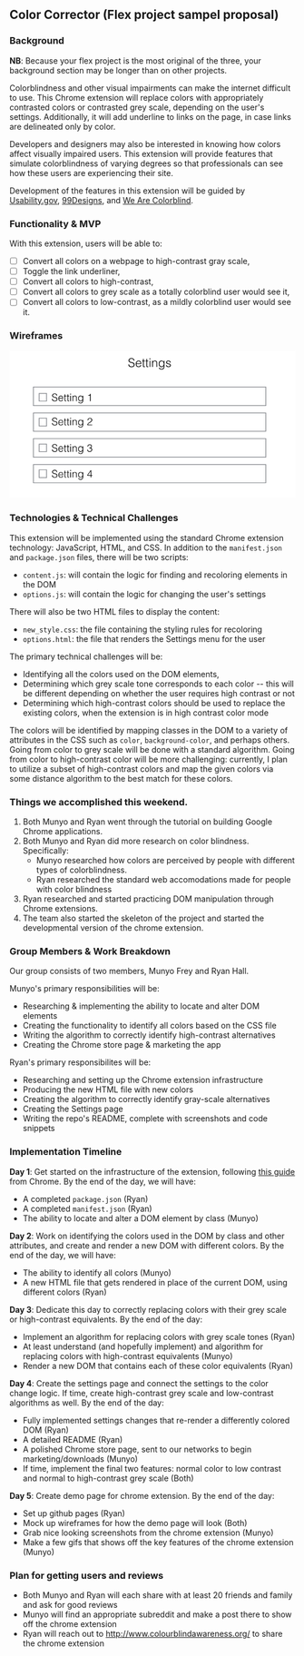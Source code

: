 ## Color Corrector (Flex project sampel proposal)

### Background

**NB**: Because your flex project is the most original of the three, your background section may be longer than on other projects.

Colorblindness and other visual impairments can make the internet difficult to use.  This Chrome extension will replace colors with appropriately contrasted colors or contrasted grey scale, depending on the user's settings.  Additionally, it will add underline to links on the page, in case links are delineated only by color.

Developers and designers may also be interested in knowing how colors affect visually impaired users. This extension will provide features that simulate colorblindness of varying degrees so that professionals can see how these users are experiencing their site.

Development of the features in this extension will be guided by [Usability.gov](https://www.usability.gov/get-involved/blog/2010/02/color-blindness.html), [99Designs](https://99designs.com/blog/tips/designers-need-to-understand-color-blindness/), and [We Are Colorblind](http://wearecolorblind.com).

### Functionality & MVP

With this extension, users will be able to:

- [ ] Convert all colors on a webpage to high-contrast gray scale,
- [ ] Toggle the link underliner,
- [ ] Convert all colors to high-contrast,
- [ ] Convert all colors to grey scale as a totally colorblind user would see it,
- [ ] Convert all colors to low-contrast, as a mildly colorblind user would see it.

### Wireframes

![wireframes](images/flex-settings.png)

### Technologies & Technical Challenges

This extension will be implemented using the standard Chrome extension technology: JavaScript, HTML, and CSS.  In addition to the `manifest.json` and `package.json` files, there will be two scripts:

- `content.js`: will contain the logic for finding and recoloring elements in the DOM
- `options.js`: will contain the logic for changing the user's settings

There will also be two HTML files to display the content:

- `new_style.css`: the file containing the styling rules for recoloring
- `options.html`: the file that renders the Settings menu for the user

The primary technical challenges will be:

- Identifying all the colors used on the DOM elements,
- Determining which grey scale tone corresponds to each color -- this will be different depending on whether the user requires high contrast or not
- Determining which high-contrast colors should be used to replace the existing colors, when the extension is in high contrast color mode

The colors will be identified by mapping classes in the DOM to a variety of attributes in the CSS such as `color`, `background-color`, and perhaps others.  Going from color to grey scale will be done with a standard algorithm.  Going from color to high-contrast color will be more challenging: currently, I plan to utilize a subset of high-contrast colors and map the given colors via some distance algorithm to the best match for these colors.

### Things we accomplished this weekend.
1. Both Munyo and Ryan went through the tutorial on building Google Chrome applications.
2. Both Munyo and Ryan did more research on color blindness. Specifically:
    - Munyo researched how colors are perceived by people with different types of
    colorblindness.
    - Ryan researched the standard web accomodations made for people with color blindness
3. Ryan researched and started practicing DOM manipulation through Chrome extensions.
4. The team also started the skeleton of the project and started the developmental
   version of the chrome extension.

### Group Members & Work Breakdown

Our group consists of two members, Munyo Frey and Ryan Hall.

Munyo's primary responsibilities will be:

- Researching & implementing the ability to locate and alter DOM elements
- Creating the functionality to identify all colors based on the CSS file
- Writing the algorithm to correctly identify high-contrast alternatives
- Creating the Chrome store page & marketing the app

Ryan's primary responsibilites will be:

- Researching and setting up the Chrome extension infrastructure
- Producing the new HTML file with new colors
- Creating the algorithm to correctly identify gray-scale alternatives
- Creating the Settings page
- Writing the repo's README, complete with screenshots and code snippets

### Implementation Timeline

**Day 1**: Get started on the infrastructure of the extension, following [this guide](https://developer.chrome.com/extensions/getstarted) from Chrome.  By the end of the day, we will have:

- A completed `package.json` (Ryan)
- A completed `manifest.json` (Ryan)
- The ability to locate and alter a DOM element by class (Munyo)

**Day 2**: Work on identifying the colors used in the DOM by class and other attributes, and create and render a new DOM with different colors.  By the end of the day, we will have:

- The ability to identify all colors (Munyo)
- A new HTML file that gets rendered in place of the current DOM, using different colors (Ryan)

**Day 3**: Dedicate this day to correctly replacing colors with their grey scale or high-contrast equivalents.  By the end of the day:

- Implement an algorithm for replacing colors with grey scale tones (Ryan)
- At least understand (and hopefully implement) and algorithm for replacing colors with high-contrast equivalents (Munyo)
- Render a new DOM that contains each of these color equivalents (Ryan)

**Day 4**: Create the settings page and connect the settings to the color change logic.  If time, create high-contrast grey scale and low-contrast algorithms as well.  By the end of the day:

- Fully implemented settings changes that re-render a differently colored DOM (Ryan)
- A detailed README (Ryan)
- A polished Chrome store page, sent to our networks to begin marketing/downloads (Munyo)
- If time, implement the final two features: normal color to low contrast and normal to high-contrast grey scale (Both)

**Day 5**: Create demo page for chrome extension. By the end of the day:
- Set up github pages (Ryan)
- Mock up wireframes for how the demo page will look (Both)
- Grab nice looking screenshots from the chrome extension (Munyo)
- Make a few gifs that shows off the key features of the chrome extension (Munyo)

### Plan for getting users and reviews
- Both Munyo and Ryan will each share with at least 20 friends and family and ask for good reviews
- Munyo will find an appropriate subreddit and make a post there to show off the chrome extension
- Ryan will reach out to http://www.colourblindawareness.org/ to share the chrome extension
